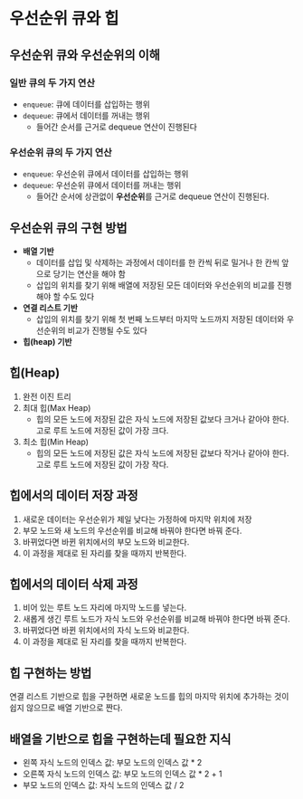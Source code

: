 # 우선순위 큐와 힙
## 우선순위 큐와 우선순위의 이해
### 일반 큐의 두 가지 연산
- `enqueue`: 큐에 데이터를 삽입하는 행위
- `dequeue`: 큐에서 데이터를 꺼내는 행위
    - 들어간 순서를 근거로 dequeue 연산이 진행된다

### 우선순위 큐의 두 가지 연산
- `enqueue`: 우선순위 큐에서 데이터를 삽입하는 행위
- `dequeue`: 우선순위 큐에서 데이터를 꺼내는 행위
    - 들어간 순서에 상관없이 **우선순위**를 근거로 dequeue 연산이 진행된다.

## 우선순위 큐의 구현 방법
- **배열 기반**
    - 데이터를 삽입 및 삭제하는 과정에서 데이터를 한 칸씩 뒤로 밀거나 한 칸씩 앞으로 당기는 연산을 해야 함
    - 삽입의 위치를 찾기 위해 배열에 저장된 모든 데이터와 우선순위의 비교를 진행해야 할 수도 있다
- **연결 리스트 기반**
    - 삽입의 위치를 찾기 위해 첫 번째 노드부터 마지막 노드까지 저장된 데이터와 우선순위의 비교가 진행될 수도 있다
- **힙(heap) 기반**

## 힙(Heap)
1. 완전 이진 트리
2. 최대 힙(Max Heap)
    - 힙의 모든 노드에 저장된 값은 자식 노드에 저장된 값보다 크거나 같아야 한다. 고로 루트 노드에 저장된 값이 가장 크다.
3. 최소 힙(Min Heap)
   - 힙의 모든 노드에 저장된 값은 자식 노드에 저장된 값보다 작거나 같아야 한다. 고로 루트 노드에 저장된 값이 가장 작다.

## 힙에서의 데이터 저장 과정
1. 새로운 데이터는 우선순위가 제일 낮다는 가정하에 마지막 위치에 저장
2. 부모 노드와 새 노드의 우선순위를 비교해 바꿔야 한다면 바꿔 준다.
3. 바뀌었다면 바뀐 위치에서의 부모 노드와 비교한다.
4. 이 과정을 제대로 된 자리를 찾을 때까지 반복한다.

## 힙에서의 데이터 삭제 과정
1. 비어 있는 루트 노드 자리에 마지막 노드를 넣는다.
2. 새롭게 생긴 루트 노드가 자식 노드와 우선순위를 비교해 바꿔야 한다면 바꿔 준다.
3. 바뀌었다면 바뀐 위치에서의 자식 노드와 비교한다.
4. 이 과정을 제대로 된 자리를 찾을 때까지 반복한다.

## 힙 구현하는 방법
연결 리스트 기반으로 힙을 구현하면 새로운 노드를 힙의 마지막 위치에 추가하는 것이 쉽지 않으므로 배열 기반으로 짠다.

## 배열을 기반으로 힙을 구현하는데 필요한 지식
- 왼쪽 자식 노드의 인덱스 값: 부모 노드의 인덱스 값 * 2
- 오른쪽 자식 노드의 인덱스 값: 부모 노드의 인덱스 값 * 2 + 1
- 부모 노드의 인덱스 값: 자식 노드의 인덱스 값 / 2